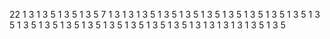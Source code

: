 22
1
3
1
3
5
1
3
5
1
3
5
7
1
3
1
3
1
3
5
1
3
5
1
3
5
1
3
5
1
3
5
1
3
5
1
3
5
1
3
5
1
3
5
1
3
5
1
3
5
1
3
5
1
3
5
1
3
5
1
3
5
1
3
5
1
3
5
1
3
1
3
1
3
1
3
1
3
5
1
3
5

